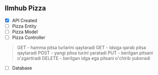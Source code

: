 ## Ilmhub Pizza
- [x] API Created
- [ ] Pizza Entity
- [ ] Pizza Model
- [ ] Pizza Controller
> GET - hamma pitsa turlarini qaytaradi
> GET - idsiga qarab pitsa qaytaradi
> POST - yangi pitsa turini yaratadi
> PUT - berilgan pitsani o'zgartiradi
> DELETE - berilgan idga ega pitsani o'chirib yuboradi
- [ ] Database